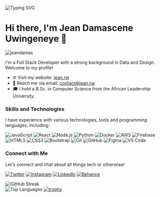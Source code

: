 ![Typing SVG](https://readme-typing-svg.demolab.com?font=Fira+Code&weight=500&size=30&pause=1000&color=C0392B&width=435&height=100&lines=Full+Stack+Development;Data+Analysis;Design)

# Hi there, I'm Jean Damascene Uwingeneye 👋
<p align="left"> <img src="https://komarev.com/ghpvc/?username=jeandamas&label=Profile%20views&color=blue&style=flat" alt="jeandamas" /> </p>
I'm a Full Stack Developer with a strong background in Data and Design. Welcome to my profile!

- 🌐 Visit my website: [jean.rw](https://jean.rw/)
- 📧 Reach me via email: contact@jean.rw
- 🎓 I hold a B.Sc. in Computer Science from the African Leadership University.

### Skills and Technologies

I have experience with various technologies, tools and programming languages, including:

![JavaScript](https://img.shields.io/badge/-JavaScript-F7DF1E?logo=javascript&logoColor=white&labelColor=F7DF1E&style=flat-square)
![React](https://img.shields.io/badge/-React-61DAFB?logo=react&logoColor=white&labelColor=61DAFB&style=flat-square)
![Node.js](https://img.shields.io/badge/-Node.js-339933?logo=node.js&logoColor=white&labelColor=339933&style=flat-square)
![Python](https://img.shields.io/badge/-Python-3776AB?logo=python&logoColor=white&labelColor=3776AB&style=flat-square)
![Docker](https://img.shields.io/badge/-Docker-2496ED?logo=docker&logoColor=white&labelColor=2496ED&style=flat-square)
![AWS](https://img.shields.io/badge/-AWS-232F3E?logo=amazon-aws&logoColor=white&labelColor=232F3E&style=flat-square)
![Firebase](https://img.shields.io/badge/-Firebase-FFCA28?logo=firebase&logoColor=white&labelColor=FFCA28&style=flat-square)
![HTML5](https://img.shields.io/badge/-HTML5-E34F26?logo=html5&logoColor=white&labelColor=E34F26&style=flat-square)
![CSS3](https://img.shields.io/badge/-CSS3-1572B6?logo=css3&logoColor=white&labelColor=1572B6&style=flat-square)
![Bootstrap](https://img.shields.io/badge/-Bootstrap-7952B3?logo=bootstrap&logoColor=white&labelColor=7952B3&style=flat-square)
![Git](https://img.shields.io/badge/-Git-F05032?logo=git&logoColor=white&labelColor=F05032&style=flat-square)
![GitHub](https://img.shields.io/badge/-GitHub-181717?logo=github&logoColor=white&labelColor=181717&style=flat-square)
![Figma](https://img.shields.io/badge/-Figma-F24E1E?logo=figma&logoColor=white&labelColor=F24E1E&style=flat-square)
![VS Code](https://img.shields.io/badge/-VS%20Code-007ACC?logo=visual-studio-code&logoColor=white&labelColor=007ACC&style=flat-square)

### Connect with Me

Let's connect and chat about all things tech or otherwise!

[![Twitter](https://img.shields.io/badge/-Twitter-1DA1F2?logo=twitter&logoColor=white&labelColor=1DA1F2&style=for-the-badge)](https://twitter.com/jean_damascen)
[![Instagram](https://img.shields.io/badge/-Instagram-E4405F?logo=instagram&logoColor=white&labelColor=E4405F&style=for-the-badge)](https://instagram.com/jean_damascene_u)
[![LinkedIn](https://img.shields.io/badge/-LinkedIn-0077B5?logo=linkedin&logoColor=white&labelColor=0077B5&style=for-the-badge)](https://linkedin.com/in/jean-damascene)
[![Behance](https://img.shields.io/badge/-Behance-1769FF?logo=behance&logoColor=white&labelColor=1769FF&style=for-the-badge)](https://www.behance.net/jeandamascene)

![GitHub Streak](https://github-readme-streak-stats.herokuapp.com?user=jeandamas&theme=gruvbox-duo&mode=weekly&dates=7366EB&ring=EB5454)
<br>
![Top Languages](https://github-readme-stats.vercel.app/api/top-langs/?username=jeandamas&show_icons=true&theme=vision-friendly-dark)
[![trophy](https://github-profile-trophy.vercel.app/?username=jeandamas&theme=monokai&row=2&column=3)](https://github.com/ryo-ma/github-profile-trophy)
